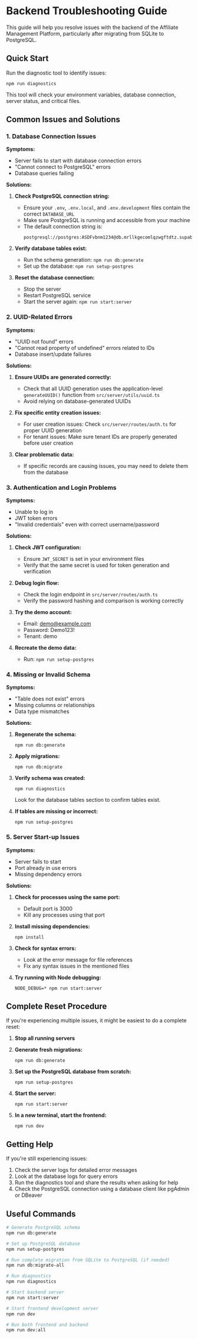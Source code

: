 # Backend Troubleshooting Guide

This guide will help you resolve issues with the backend of the Affiliate Management Platform, particularly after migrating from SQLite to PostgreSQL.

## Quick Start

Run the diagnostic tool to identify issues:

```
npm run diagnostics
```

This tool will check your environment variables, database connection, server status, and critical files.

## Common Issues and Solutions

### 1. Database Connection Issues

**Symptoms:**
- Server fails to start with database connection errors
- "Cannot connect to PostgreSQL" errors
- Database queries failing

**Solutions:**

1. **Check PostgreSQL connection string:**
   - Ensure your `.env`, `.env.local`, and `.env.development` files contain the correct `DATABASE_URL`
   - Make sure PostgreSQL is running and accessible from your machine
   - The default connection string is: 
     ```
     postgresql://postgres:ASDFvbnm1234@db.mrllkgecomlqzwgftdtz.supabase.co:5432/postgres
     ```

2. **Verify database tables exist:**
   - Run the schema generation: `npm run db:generate`
   - Set up the database: `npm run setup-postgres`

3. **Reset the database connection:**
   - Stop the server
   - Restart PostgreSQL service
   - Start the server again: `npm run start:server`

### 2. UUID-Related Errors

**Symptoms:**
- "UUID not found" errors
- "Cannot read property of undefined" errors related to IDs
- Database insert/update failures

**Solutions:**

1. **Ensure UUIDs are generated correctly:**
   - Check that all UUID generation uses the application-level `generateUUID()` function from `src/server/utils/uuid.ts`
   - Avoid relying on database-generated UUIDs

2. **Fix specific entity creation issues:**
   - For user creation issues: Check `src/server/routes/auth.ts` for proper UUID generation
   - For tenant issues: Make sure tenant IDs are properly generated before user creation

3. **Clear problematic data:**
   - If specific records are causing issues, you may need to delete them from the database

### 3. Authentication and Login Problems

**Symptoms:**
- Unable to log in
- JWT token errors
- "Invalid credentials" even with correct username/password

**Solutions:**

1. **Check JWT configuration:**
   - Ensure `JWT_SECRET` is set in your environment files
   - Verify that the same secret is used for token generation and verification

2. **Debug login flow:**
   - Check the login endpoint in `src/server/routes/auth.ts`
   - Verify the password hashing and comparison is working correctly

3. **Try the demo account:**
   - Email: demo@example.com
   - Password: Demo123!
   - Tenant: demo

4. **Recreate the demo data:**
   - Run: `npm run setup-postgres`

### 4. Missing or Invalid Schema

**Symptoms:**
- "Table does not exist" errors
- Missing columns or relationships
- Data type mismatches

**Solutions:**

1. **Regenerate the schema:**
   ```
   npm run db:generate
   ```

2. **Apply migrations:**
   ```
   npm run db:migrate
   ```

3. **Verify schema was created:**
   ```
   npm run diagnostics
   ```
   Look for the database tables section to confirm tables exist.

4. **If tables are missing or incorrect:**
   ```
   npm run setup-postgres
   ```

### 5. Server Start-up Issues

**Symptoms:**
- Server fails to start
- Port already in use errors
- Missing dependency errors

**Solutions:**

1. **Check for processes using the same port:**
   - Default port is 3000
   - Kill any processes using that port

2. **Install missing dependencies:**
   ```
   npm install
   ```

3. **Check for syntax errors:**
   - Look at the error message for file references
   - Fix any syntax issues in the mentioned files

4. **Try running with Node debugging:**
   ```
   NODE_DEBUG=* npm run start:server
   ```

## Complete Reset Procedure

If you're experiencing multiple issues, it might be easiest to do a complete reset:

1. **Stop all running servers**

2. **Generate fresh migrations:**
   ```
   npm run db:generate
   ```

3. **Set up the PostgreSQL database from scratch:**
   ```
   npm run setup-postgres
   ```

4. **Start the server:**
   ```
   npm run start:server
   ```

5. **In a new terminal, start the frontend:**
   ```
   npm run dev
   ```

## Getting Help

If you're still experiencing issues:

1. Check the server logs for detailed error messages
2. Look at the database logs for query errors
3. Run the diagnostics tool and share the results when asking for help
4. Check the PostgreSQL connection using a database client like pgAdmin or DBeaver

## Useful Commands

```bash
# Generate PostgreSQL schema
npm run db:generate

# Set up PostgreSQL database
npm run setup-postgres

# Run complete migration from SQLite to PostgreSQL (if needed)
npm run db:migrate-all

# Run diagnostics
npm run diagnostics

# Start backend server
npm run start:server

# Start frontend development server
npm run dev

# Run both frontend and backend
npm run dev:all
``` 